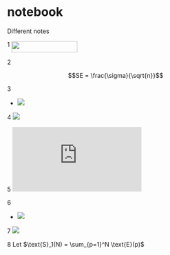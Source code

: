 # notebook
Different notes

1
<img src="/tex/a3da370338f2dd75becd835bb85d6a44.svg?invert_in_darkmode&sanitize=true" align=middle width=153.61516665pt height=26.48417309999999pt/>

2
```math
SE = \frac{\sigma}{\sqrt{n}}
```

3
- <img src="https://latex.codecogs.com/svg.latex?\int&space;f(x)dx=F(x)&plus;C&plus;\frac{1}{x}" /> 

4
![](https://latex.codecogs.com/svg.latex?\int&space;f(x)dx=F(x)&plus;C)

5
![](https://latex.codecogs.com/svg.latex?y%3Dx%5E2)

6
- <img src="https://latex.codecogs.com/gif.latex?s=\text { sensor reading }  " /> 

7
<img src="https://latex.codecogs.com/gif.latex?s=\text { sensor reading }  " /> 

8
Let $\text{S}_1(N) = \sum_{p=1}^N \text{E}(p)$
